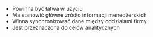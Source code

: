 - Powinna być łatwa w użyciu
- Ma stanowić główne źródło informacji menedżerskich
- Winna synchronizować dane między oddziałami firmy
- Jest przeznaczona do celów analitycznych